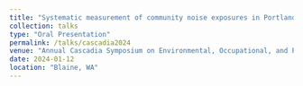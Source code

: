 ```yaml
---
title: "Systematic measurement of community noise exposures in Portland, Oregon: Implications for environmental justice and population health"
collection: talks
type: "Oral Presentation"
permalink: /talks/cascadia2024
venue: "Annual Cascadia Symposium on Environmental, Occupational, and Population Health"
date: 2024-01-12
location: "Blaine, WA"
---
```

